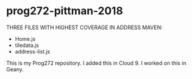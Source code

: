 # prog272-pittman-2018

THREE FILES WITH HIGHEST COVERAGE IN ADDRESS MAVEN:
- Home.js
- tiledata.js
- address-list.js



This is my Prog272 repository.
I added this in Cloud 9.
I worked on this in Geany.
